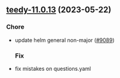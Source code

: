 

## [teedy-11.0.13](https://github.com/truecharts/charts/compare/teedy-11.0.12...teedy-11.0.13) (2023-05-22)

### Chore

- update helm general non-major ([#9089](https://github.com/truecharts/charts/issues/9089))
  
  ### Fix

- fix mistakes on questions.yaml
  
  